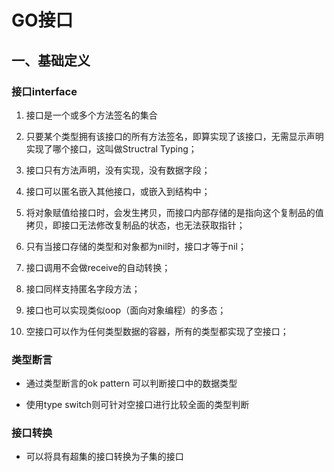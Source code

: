 # GO接口

## 一、基础定义

### 接口interface

1. 接口是一个或多个方法签名的集合

2. 只要某个类型拥有该接口的所有方法签名，即算实现了该接口，无需显示声明实现了哪个接口，这叫做Structral Typing；

3. 接口只有方法声明，没有实现，没有数据字段；

4. 接口可以匿名嵌入其他接口，或嵌入到结构中；

5. 将对象赋值给接口时，会发生拷贝，而接口内部存储的是指向这个复制品的值拷贝，即接口无法修改复制品的状态，也无法获取指针；

6. 只有当接口存储的类型和对象都为nil时，接口才等于nil；

7. 接口调用不会做receive的自动转换；

8. 接口同样支持匿名字段方法；

9. 接口也可以实现类似oop（面向对象编程）的多态；

10. 空接口可以作为任何类型数据的容器，所有的类型都实现了空接口；

### 类型断言

- 通过类型断言的ok pattern 可以判断接口中的数据类型

- 使用type switch则可针对空接口进行比较全面的类型判断

### 接口转换

- 可以将具有超集的接口转换为子集的接口
